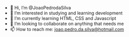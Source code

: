 - 👋 Hi, I’m @JoaoPedrodaSilva
- 👀 I’m interested in studying and learning development
- 🌱 I’m currently learning HTML, CSS and Javascript
- 💞️ I’m looking to collaborate on anything that needs me
- 📫 How to reach me: joao.pedro.da.silva@hotmail.com
